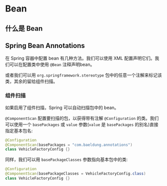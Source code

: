 # Bean

## 什么是 Bean

## Spring Bean Annotations

在 Spring 容器中配置 bean 有几种方法。我们可以使用 XML 配置声明它们。我们可以在配置类中使用 `@Bean` 注释声明bean。

或者我们可以用 `org.springframework.stereotype`  包中的任意一个注解来标记该类，其余的留给组件扫描。

### 组件扫描

如果启用了组件扫描，Spring 可以自动扫描包中的 bean。

`@ComponentScan` 配置要扫描的包，以获得带有注解 `@Configuration` 的类。我们可以使用一个 `basePackages` 或 `value` 参数\(`value` 是 `basePackages` 的别名\)直接指定基本包名:

```java
@Configuration
@ComponentScan(basePackages = "com.baeldung.annotations")
class VehicleFactoryConfig {}
```

同样，我们可以用 `basePackageClasses`  参数指向基本包中的类:

```java
@Configuration
@ComponentScan(basePackageClasses = VehicleFactoryConfig.class)
class VehicleFactoryConfig {}
```



